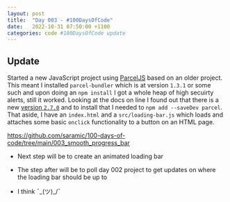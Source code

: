 ```yaml
---
layout: post
title:  "Day 003 - #100DaysOfCode"
date:   2022-10-31 07:50:00 +1100
categories: code #100DaysOfCode update
---
```


## Update

Started a new JavaScript project using [ParcelJS][parcel] based on an older project. This meant I installed `parcel-bundler` which is at version `1.3.1` or some such and upon doing an `npm install` I got a whole heap of high secuirty alerts, still it worked. Looking at the docs on line I found out that there is a new [version `2.7.0`][npmjs-parcel-version] and to install that I needed to `npm add --saveDev parcel`. That aside, I have an `index.html` and a `src/loading-bar.js` which loads and attaches some basic `onclick` functionality to a button on an HTML page.

[https://github.com/saramic/100-days-of-code/tree/main/003_smooth_progress_bar
](https://github.com/saramic/100-days-of-code/tree/main/003_smooth_progress_bar)

* Next step will be to create an animated loading bar

* The step after will be to poll day 002 project to get updates on where the loading bar should be up to

* I think ¯\_(ツ)_/¯

[parcel]: https://parceljs.org/
[npmjs-parcel-version]: https://www.npmjs.com/package/parcel